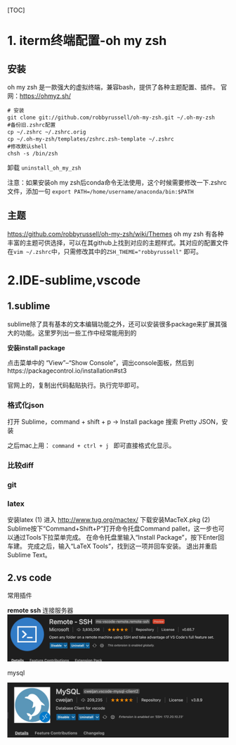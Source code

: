 [TOC]
# 1. iterm终端配置-oh my zsh

## 安装
oh my zsh 是一款强大的虚拟终端，兼容bash，提供了各种主题配置、插件。
官网：https://ohmyz.sh/

```
# 安装
git clone git://github.com/robbyrussell/oh-my-zsh.git ~/.oh-my-zsh
#备份旧.zshrc配置
cp ~/.zshrc ~/.zshrc.orig
cp ~/.oh-my-zsh/templates/zshrc.zsh-template ~/.zshrc
#修改默认shell
chsh -s /bin/zsh
```

卸载 `uninstall_oh_my_zsh`

注意：如果安装oh my zsh后conda命令无法使用，这个时候需要修改一下.zshrc文件，添加一句
`export PATH=/home/username/anaconda/bin:$PATH`


## 主题
https://github.com/robbyrussell/oh-my-zsh/wiki/Themes
oh my zsh 有各种丰富的主题可供选择，可以在其github上找到对应的主题样式。其对应的配置文件在`vim ~/.zshrc`中，只需修改其中的`ZSH_THEME="robbyrussell"` 即可。



# 2.IDE-sublime,vscode

## 1.sublime
sublime除了具有基本的文本编辑功能之外，还可以安装很多package来扩展其强大的功能。这里罗列出一些工作中经常能用到的

**安装install package**

点击菜单中的 “View”–“Show Console”，调出console面板，然后到https://packagecontrol.io/installation#st3


官网上的，复制出代码黏贴执行。执行完毕即可。


### 格式化json

打开 Sublime，command + shift + p -> Install package
搜索 Pretty JSON，安装

之后mac上用： `command + ctrl + j ` 即可直接格式化显示。

### 比较diff


### git


### latex
安装latex
(1) 进入 http://www.tug.org/mactex/ 下载安装MacTeX.pkg
(2) Sublime按下“Command+Shift+P”打开命令托盘Command pallet，这一步也可以通过Tools下拉菜单完成。
在命令托盘里输入“Install Package”，按下Enter回车建。
完成之后，输入“LaTeX Tools”，找到这一项并回车安装。
退出并重启Sublime Text。


## 2.vs code

常用插件

**remote ssh**
连接服务器
![-w847](/media/16240875345233.jpg)

mysql

![-w785](/media/16240880454977.jpg)






